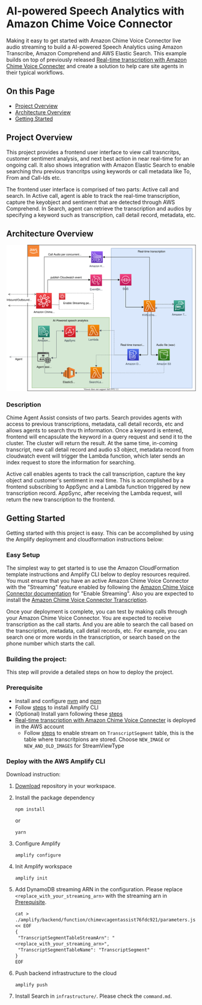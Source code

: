 # AI-powered Speech Analytics with Amazon Chime Voice Connector

Making it easy to get started with Amazon Chime Voice Connector live audio streaming to build a AI-powered Speech Analytics using Amazon Transcribe, Amazon Comprehend and AWS Elastic Search. This example builds on top of previously released [Real-time transcription with Amazon Chime Voice Connecter](https://github.com/aws-samples/amazon-chime-voiceconnector-transcription) and create a solution to help care site agents in their typical workflows.

## On this Page
- [Project Overview](#project-overview)
- [Architecture Overview](#architecture-overview)
- [Getting Started](#getting-started)

## Project Overview

This project provides a frontend user interface to view call trasncritps, customer sentiment analysis, and next best action in near real-time for an ongoing call. It also shows integration with Amazon Elastic Search to enable searching thru previous trancritps using keywords or call metadata like To, From and Call-Ids etc.

The frontend user interface is comprised of two parts: Active call and search. In Active call, agent is able to track the real-time transcription, capture the keyobject and sentiment that are detected through AWS Comprehend. In Search, agent can retrieve the transcription and audios by specifying a keyword such as transcription, call detail record, metadata, etc.

## Architecture Overview
![](images/agent-assist.svg)

### Description
Chime Agent Assist consists of two parts. Search provides agents with access to previous transcriptions, metadata, call detail records, etc and allows agents to search thru th information. Once a keyword is entered, frontend will encapsulate the keyword in a query request and send it to the cluster. The cluster will return the result. At the same time, in-coming transcript, new call detail record and audio s3 object, metadata record from cloudwatch event will trigger the Lambda function, which later sends an index request to store the information for searching.

Active call enables agents to track the call transcription, capture the key object and customer's sentiment in real time. This is accomplished by a frontend subscribing to AppSync and a Lambda function triggered by new transcription record. AppSync, after receiving the Lambda request, will return the new transcription to the frontend.

## Getting Started
Getting started with this project is easy. This can be accomplished by using the Amplify deployment and cloudformation instructions below:

### Easy Setup

The simplest way to get started is to use the Amazon CloudFormation template instructions and Amplify CLI below to deploy resources required. You must ensure that you have an active Amazon Chime Voice Connector with the "Streaming" feature enabled by following the [Amazon Chime Voice Connector documentation](https://docs.aws.amazon.com/chime/latest/ag/start-kinesis-vc.html) for "Enable Streaming". Also you are expected to install the [Amazon Chime Voice Connector Transcription](https://github.com/aws-samples/amazon-chime-voiceconnector-transcription).

Once your deployment is complete, you can test by making calls through your Amazon Chime Voice Connector. You are expected to receive transcription as the call starts. And you are able to search the call based on the transcription, metadata, call detail records, etc. For example, you can search one or more words in the transcription, or search based on the phone number which starts the call.

### Building the project:

This step will provide a detailed steps on how to deploy the project.

### Prerequisite
- Install and configure [nvm](https://github.com/nvm-sh/nvm) and [npm](https://www.npmjs.com/get-npm)
- Follow [steps](https://aws-amplify.github.io/docs/) to install Amplify CLI
- (Optional) Install yarn following these [steps](https://classic.yarnpkg.com/en/docs/install)
- [Real-time transcription with Amazon Chime Voice Connecter](https://github.com/aws-samples/amazon-chime-voiceconnector-transcription) is deployed in the AWS account
  - Follow [steps](https://docs.aws.amazon.com/amazondynamodb/latest/developerguide/Streams.html#Streams.Enabling) to enable stream on `TranscriptSegment` table, this is the table where transcritpions are stored. Choose `NEW_IMAGE` or `NEW_AND_OLD_IMAGES` for StreamViewType

### Deploy with the AWS Amplify CLI

Download instruction:

1. [Download](https://github.com/aws-samples/chime-agent-assist) repository in your workspace.
2. Install the package dependency

    ```
    npm install
    ```
    or

    ```
    yarn
    ```
3. Configure Amplify

    ```
    amplify configure
    ```
4. Init Amplify workspace

    ```
    amplify init
    ```
5. Add DynamoDB streaming ARN in the configuration. Please replace `<replace_with_your_streaming_arn>` with the streaming arn in [Prerequisite](#prerequisite).

    ```
    cat > ./amplify/backend/function/chimevcagentassist76fdc921/parameters.json << EOF
    {
     "TranscriptSegmentTableStreamArn": "<replace_with_your_streaming_arn>",
     "TranscriptSegmentTableName": "TranscriptSegment"
    }
    EOF
    ```
6. Push backend infrastructure to the cloud

    ```
    amplify push
    ```
7. Install Search in `infrastructure/`. Please check the `command.md`.